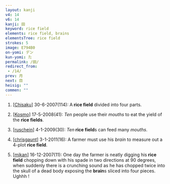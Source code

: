 ```yaml
---
layout: kanji
v4: 14
v6: 14
kanji: 田
keyword: rice field
elements: rice field, brains
elementsTree: rice field
strokes: 5
image: E794B0
on-yomi: デン
kun-yomi: た
permalink: /田/
redirect_from:
 - /14/
prev: 月
next: 目
heisig: ""
commen: ""
---
```


1) [<a href="http://kanji.koohii.com/profile/Chisaku">Chisaku</a>] 30-6-2007(114): A<strong> rice field</strong> divided into four parts.

2) [<a href="http://kanji.koohii.com/profile/Kosmo">Kosmo</a>] 17-5-2008(41): <em>Ten</em> people use their <em>mouths</em> to eat the yield of the <strong>rice fields</strong>.

3) [<a href="http://kanji.koohii.com/profile/ruschein">ruschein</a>] 4-1-2009(30): <em>Ten</em><strong> rice field</strong>s can feed many <em>mouths</em>.

4) [<a href="http://kanji.koohii.com/profile/chrisgaunt">chrisgaunt</a>] 3-1-2011(16): A farmer must use his <em>brain</em> to measure out a 4-plot <strong>rice field</strong>.

5) [<a href="http://kanji.koohii.com/profile/mikan">mikan</a>] 16-12-2007(11): One day the farmer is neatly digging his<strong> rice field</strong> chopping down with his spade in two directions at 90 degrees, when suddenly there is a crunching sound as he has chopped twice into the skull of a dead body exposing the <strong>brain</strong>s sliced into four pieces. Ughhh !


